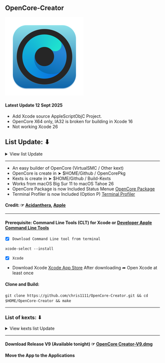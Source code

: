 ## OpenCore-Creator

<img width="256" alt="icon_512x512" src="https://github.com/chris1111/OpenCore-Creator/blob/master/AppIcon.iconset/icon_512x512.png">

#### Latest Update 12 Sept 2025 
- Add Xcode source AppleScriptObjC Project.
- OpenCore X64 only, IA32 is broken for building in Xcode 16
- Not working Xcode 26

## List Update: ⬇︎
<details> 
  <summary>View list Update</summary>

- Update 28 Apr 2024 Release V8. Download then install mandatory binary's for building OpenCore if not exist. Update Icon program.

- Update 17 February 2024 Add (Option 0) Check OC Version. Fix using any time (Option 5) OpenCore Package

- Update 02 Sept 2023 Build more kexts
  
- Update 20 Mar 2022 Add OpenCore Creator+Duet-V5, fix Release V5 Open and close command in latest Monterey 12

- Update 12 Mar 2022 add Option 2 and 3 to make OpenCore Update, Option 5 OpenCore Package, Option P Terminal Profiles
 
</details>

-------------------------------------------------------

- An easy builder of OpenCore (VirtualSMC / Other kext)
- OpenCore is create in ➤  $HOME/Github / OpenCorePkg
- Kexts is create in ➤  $HOME/Github / Build-Kexts
- Works from macOS Big Sur 11 to macOS Tahoe 26
- OpenCore Package is now Included Status Menue [OpenCore Package](https://github.com/chris1111/OpenCore-Package)
- Terminal Profiler is now Included (Option P) [Terminal Profiler](https://github.com/chris1111/Terminal-Profiler)

#### Credit: ☞ [Acidanthera](https://github.com/acidanthera), [Apple](https://developer.apple.com/)
-------------------------------------------------------


#### Prerequisite: Command Line Tools (CLT) for Xcode or [Developer Apple Command Line Tools](https://developer.apple.com/download/all/)

- [x] `Download Command Line tool from terminal`

`xcode-select --install`

- [x] `Xcode`
- Download Xcode [Xcode App Store](https://apps.apple.com/us/app/xcode/id497799835?mt=12) After downloading ➦ Open Xcode at least once
  

#### Clone and Build:
`git clone https://github.com/chris1111/OpenCore-Creator.git && cd $HOME/OpenCore-Creator && make`

-------------------------------------------------------
### List of kexts: ⬇︎

<details> 
  <summary>View kexts list Update</summary>
  
- AirportBrcmFixup.kext
- AppleALC.kext
- BlueToolFixup.kext 
- BrcmBluetoothInjector.kext
- BrcmFirmwareData.kext
- BrcmFirmwareRepo.kext
- BrcmNonPatchRAM.kext
- BrcmNonPatchRAM2.kext
- BrcmPatchRAM.kext
- BrcmPatchRAM2.kext
- BrcmPatchRAM3.kext
- BrightnessKeys.kext
- IntelMausi.kext
- IntelSnowMausi.kext
- Lilu.kext
- RestrictEvents.kext
- NVMeFix.kext
- SMCBatteryManager.kext
- SMCDellSensors.kext
- SMCLightSensor.kext
- SMCProcessor.kext
- SMCSuperIO.kext
- VirtualSMC.kext
- VoodooPS2Controller.kext
- WhateverGreen.kext
- RealtekCardReader.kext
- RealtekCardReaderFriend.kext
- CryptexFixup.kext

</details>

-------------------------------------------------------

#### Download Release V9 (Available tonight) ☞ [OpenCore Creator-V9.dmg ](https://github.com/chris1111/OpenCore-Creator/releases/tag/V9)

#### Move the App to the Applications




